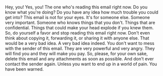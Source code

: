 Hey, you! Yes, you! The one who's reading this email right now. Do you know what you're doing? Do you have any idea how much trouble you could get into? This email is not for your eyes. It's for someone else. Someone very important. Someone who knows things that you don't. Things that are confidential. Things that could make your head explode if you knew them. So, do yourself a favor and stop reading this email right now. Don't even think about copying it, forwarding it, or sharing it with anyone else. That would be a very bad idea. A very bad idea indeed. You don't want to mess with the sender of this email. They are very powerful and very angry. They will find you and they will make you pay. So, please, for your own sake, delete this email and any attachments as soon as possible. And don't ever contact the sender again. Unless you want to end up in a world of pain. You have been warned.

